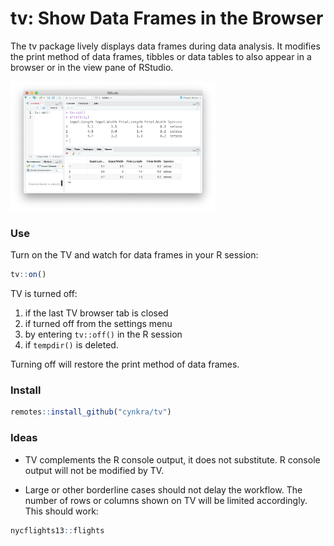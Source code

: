 # tv: Show Data Frames in the Browser

The tv package lively displays data frames during data analysis.
It modifies the print method of data frames, tibbles or data tables to also appear in a browser or in the view pane of RStudio.

<img src="https://raw.githubusercontent.com/cynkra/tv/master/inst/screenshot/tv.png" width="65%"/>


### Use

Turn on the TV and watch for data frames in your R session:

```r
tv::on()
```

TV is turned off:

1. if the last TV browser tab is closed
2. if turned off from the settings menu
3. by entering `tv::off()` in the R session
4. if `tempdir()` is deleted.

Turning off will restore the print method of data frames.


### Install

```r
remotes::install_github("cynkra/tv")
```

### Ideas

- TV complements the R console output, it does not substitute. R console output will not be modified by TV.

- Large or other borderline cases should not delay the workflow. The number of rows or columns shown on TV will be limited accordingly. This should work:

```r
nycflights13::flights
```
